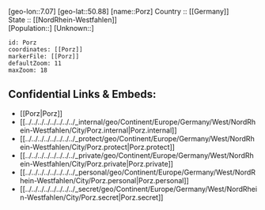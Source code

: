 ﻿---
location: [50.88,7.07] 
mapzoom: [7,12] 
mapmarker: city 
type: City
tags:
- geo/City


SpocWebEntityId: 33489
isDeleted: false
confidential: public

---
[geo-lon::7.07] 
[geo-lat::50.88] 
[name::Porz] 
Country :: [[Germany]]  
State :: [[NordRhein-Westfahlen]]  
[Population::] 
[Unknown::] 


```leaflet
id: Porz
coordinates: [[Porz]] 
markerFile: [[Porz]] 
defaultZoom: 11 
maxZoom: 18
```


## Confidential Links & Embeds: 
- [[Porz|Porz]]  
- [[../../../../../../../../_internal/geo/Continent/Europe/Germany/West/NordRhein-Westfahlen/City/Porz.internal|Porz.internal]] 
- [[../../../../../../../../_protect/geo/Continent/Europe/Germany/West/NordRhein-Westfahlen/City/Porz.protect|Porz.protect]] 
- [[../../../../../../../../_private/geo/Continent/Europe/Germany/West/NordRhein-Westfahlen/City/Porz.private|Porz.private]] 
- [[../../../../../../../../_personal/geo/Continent/Europe/Germany/West/NordRhein-Westfahlen/City/Porz.personal|Porz.personal]] 
- [[../../../../../../../../_secret/geo/Continent/Europe/Germany/West/NordRhein-Westfahlen/City/Porz.secret|Porz.secret]] 
